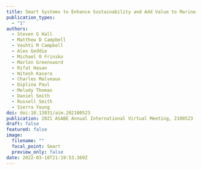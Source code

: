```yaml
---
title: Smart Systems to Enhance Sustainability and Add Value to Marine Aquaculture
publication_types:
  - "1"
authors:
  - Steven G Hall
  - Matthew D Campbell
  - Vashti M Campbell
  - Alex Geddie
  - Michael O Frinsko
  - Marlon Greensword
  - Rifat Hasan
  - Nitesh Kasera
  - Charles Malveaux
  - Diplina Paul
  - Melody Thomas
  - Daniel Smith
  - Russell Smith
  - Sierra Young
doi: doi:10.13031/aim.202100523
publication: 2021 ASABE Annual International Virtual Meeting, 2100523
draft: false
featured: false
image:
  filename: ""
  focal_point: Smart
  preview_only: false
date: 2022-03-18T21:19:53.369Z
---
```

